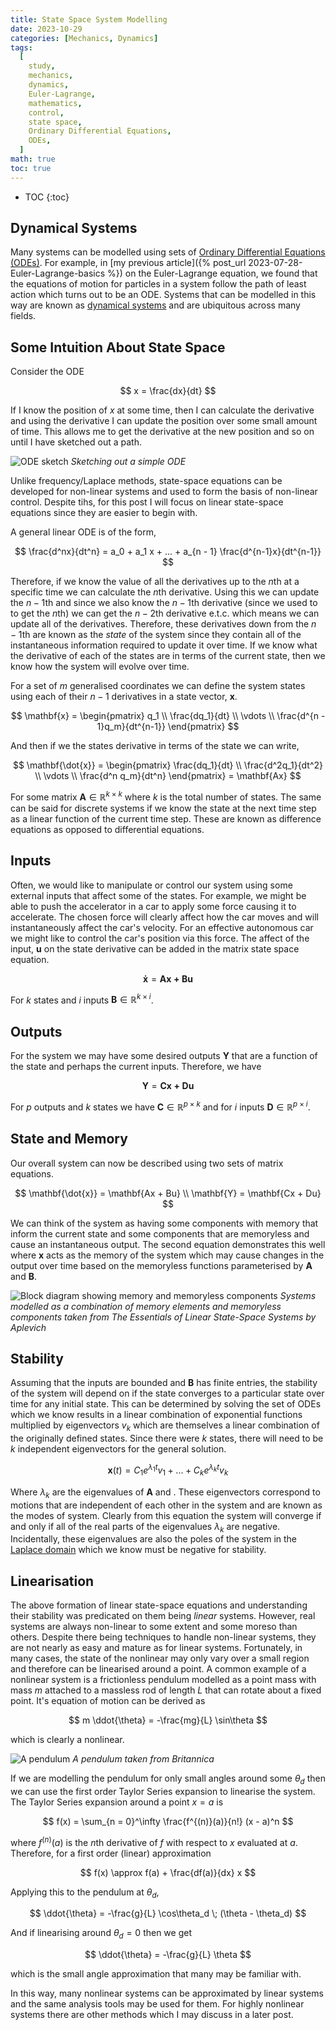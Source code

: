 ```yaml
---
title: State Space System Modelling
date: 2023-10-29
categories: [Mechanics, Dynamics]
tags:
  [
    study,
    mechanics,
    dynamics,
    Euler-Lagrange,
    mathematics,
    control,
    state space,
    Ordinary Differential Equations,
    ODEs,
  ]
math: true
toc: true
---
```


<!-- prettier-ignore -->
* TOC
{:toc}

## Dynamical Systems

Many systems can be modelled using sets of
[Ordinary Differential Equations (ODEs)](https://en.wikipedia.org/wiki/Ordinary_differential_equation).
For example, in [my previous article]({% post_url 2023-07-28-Euler-Lagrange-basics %}) on the
Euler-Lagrange equation, we found that the equations of motion for particles in a system follow the
path of least action which turns out to be an ODE. Systems that can be modelled in this way are
known as [dynamical systems](https://en.wikipedia.org/wiki/Dynamical_system) and are ubiquitous
across many fields.

## Some Intuition About State Space

Consider the ODE

$$
x = \frac{dx}{dt}
$$

If I know the position of $x$ at some time, then I can calculate the derivative and using the
derivative I can update the position over some small amount of time. This allows me to get the
derivative at the new position and so on until I have sketched out a path.

<!-- prettier-ignore -->
![ODE sketch](/images/simple_ode_sketch.jpg) _Sketching out a simple ODE_

Unlike frequency/Laplace methods, state-space equations can be developed for non-linear systems and
used to form the basis of non-linear control. Despite tihs, for this post I will focus on linear
state-space equations since they are easier to begin with.

A general linear ODE is of the form,

$$
\frac{d^nx}{dt^n} = a_0 + a_1 x + ... + a_{n - 1} \frac{d^{n-1}x}{dt^{n-1}}
$$

Therefore, if we know the value of all the derivatives up to the $n$th at a specific time we can
calculate the $n$th derivative. Using this we can update the $n - 1$th and since we also know the
$n - 1$th derivative \(since we used to to get the $n$th\) we can get the $n - 2$th derivative
e.t.c. which means we can update all of the derivatives. Therefore, these derivatives down from the
$n - 1$th are known as the _state_ of the system since they contain all of the instantaneous
information required to update it over time. If we know what the derivative of each of the states
are in terms of the current state, then we know how the system will evolve over time.

For a set of $m$ generalised coordinates we can define the system states using each of their $n - 1$
derivatives in a state vector, $\mathbf{x}$.

$$
\mathbf{x} = \begin{pmatrix} q_1 \\ \frac{dq_1}{dt} \\ \vdots \\ \frac{d^{n - 1}q_m}{dt^{n-1}} \end{pmatrix}
$$

And then if we the states derivative in terms of the state we can write,

$$
\mathbf{\dot{x}} = \begin{pmatrix} \frac{dq_1}{dt} \\ \frac{d^2q_1}{dt^2} \\ \vdots \\ \frac{d^n q_m}{dt^n} \end{pmatrix} = \mathbf{Ax}
$$

For some matrix $\mathbf{A} \in \mathbb{R}^{k \times k}$ where $k$ is the total number of states.
The same can be said for discrete systems if we know the state at the next time step as a linear
function of the current time step. These are known as difference equations as opposed to
differential equations.

## Inputs

Often, we would like to manipulate or control our system using some external inputs that affect some
of the states. For example, we might be able to push the accelerator in a car to apply some force
causing it to accelerate. The chosen force will clearly affect how the car moves and will
instantaneously affect the car's velocity. For an effective autonomous car we might like to control
the car's position via this force. The affect of the input, $\mathbf{u}$ on the state derivative can
be added in the matrix state space equation.

$$
\mathbf{\dot{x}} = \mathbf{Ax + Bu}
$$

For $k$ states and $i$ inputs $\mathbf{B} \in \mathbb{R}^{k \times i}$.

## Outputs

For the system we may have some desired outputs $\mathbf{Y}$ that are a function of the state and
perhaps the current inputs. Therefore, we have

$$
\mathbf{Y} = \mathbf{Cx + Du}
$$

For $p$ outputs and $k$ states we have $\mathbf{C} \in \mathbb{R}^{p \times k}$ and for $i$ inputs
$\mathbf{D} \in \mathbb{R}^{p \times i}$.

## State and Memory

Our overall system can now be described using two sets of matrix equations.

$$
\mathbf{\dot{x}} = \mathbf{Ax + Bu} \\
\mathbf{Y} = \mathbf{Cx + Du}
$$

We can think of the system as having some components with memory that inform the current state and
some components that are memoryless and cause an instantaneous output. The second equation
demonstrates this well where $\mathbf{x}$ acts as the memory of the system which may cause changes
in the output over time based on the memoryless functions parameterised by $\mathbf{A}$ and
$\mathbf{B}$.

<!-- prettier-ignore -->
![Block diagram showing memory and memoryless components](/images/control_system_memory.jpg)
_Systems modelled as a combination of memory elements and memoryless components taken from <em>The
Essentials of Linear State-Space Systems</em> by Aplevich_

## Stability

Assuming that the inputs are bounded and $\mathbf{B}$ has finite entries, the stability of the
system will depend on if the state converges to a particular state over time for any initial state.
This can be determined by solving the set of ODEs which we know results in a linear combination of
exponential functions multiplied by eigenvectors $v_k$ which are themselves a linear combination of
the originally defined states. Since there were $k$ states, there will need to be $k$ independent
eigenvectors for the general solution.

$$
\mathbf{x}(t) = C_1 e^{\lambda_1 t} v_1 + ... + C_k e^{\lambda_k t} v_k
$$

Where $\lambda_k$ are the eigenvalues of $\mathbf{A}$ and . These eigenvectors correspond to motions
that are independent of each other in the system and are known as the modes of system. Clearly from
this equation the system will converge if and only if all of the real parts of the eigenvalues
$\lambda_k$ are negative. Incidentally, these eigenvalues are also the poles of the system in the
[Laplace domain](https://en.wikipedia.org/wiki/Laplace_transform) which we know must be negative for
stability.

## Linearisation

The above formation of linear state-space equations and understanding their stability was predicated
on them being _linear_ systems. However, real systems are always non-linear to some extent and some
moreso than others. Despite there being techniques to handle non-linear systems, they are not nearly
as easy and mature as for linear systems. Fortunately, in many cases, the state of the nonlinear may
only vary over a small region and therefore can be linearised around a point. A common example of a
nonlinear system is a frictionless pendulum modelled as a point mass with mass $m$ attached to a
massless rod of length $L$ that can rotate about a fixed point. It's equation of motion can be
derived as

$$
m \ddot{\theta} = -\frac{mg}{L} \sin\theta
$$

which is clearly a nonlinear.

![A pendulum](/images/simple_pendulum.jpg) _A pendulum taken from <em>Britannica</em>_

If we are modelling the pendulum for only small angles around some $\theta_d$ then we can use the
first order Taylor Series expansion to linearise the system. The Taylor Series expansion around a
point $x = a$ is

$$
f(x) = \sum_{n = 0}^\infty \frac{f^{(n)}(a)}{n!} (x - a)^n
$$

where $f^{(n)}(a)$ is the $n$th derivative of $f$ with respect to $x$ evaluated at $a$. Therefore,
for a first order \(linear\) approximation

$$
f(x) \approx f(a) + \frac{df(a)}{dx} x
$$

Applying this to the pendulum at $\theta_d$,

$$
\ddot{\theta} = -\frac{g}{L} \cos\theta_d \; (\theta - \theta_d)
$$

And if linearising around $\theta_d = 0$ then we get

$$
\ddot{\theta} = -\frac{g}{L} \theta
$$

which is the small angle approximation that many may be familiar with.

In this way, many nonlinear systems can be approximated by linear systems and the same analysis
tools may be used for them. For highly nonlinear systems there are other methods which I may discuss
in a later post.
